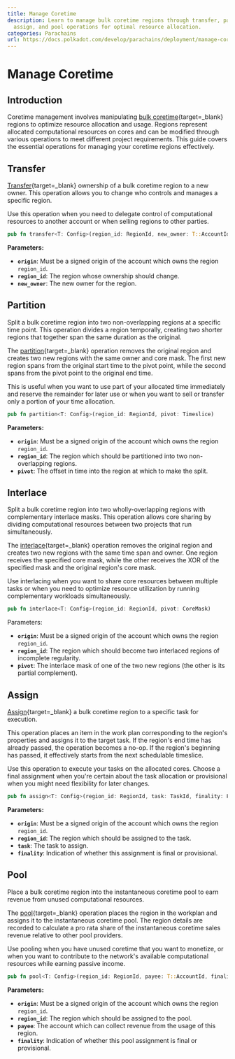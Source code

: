 ```yaml
---
title: Manage Coretime
description: Learn to manage bulk coretime regions through transfer, partition, interlace,
  assign, and pool operations for optimal resource allocation.
categories: Parachains
url: https://docs.polkadot.com/develop/parachains/deployment/manage-coretime/
---
```


# Manage Coretime

## Introduction

Coretime management involves manipulating [bulk coretime](/develop/parachains/deployment/obtain-coretime/#bulk-coretime){target=\_blank} regions to optimize resource allocation and usage. Regions represent allocated computational resources on cores and can be modified through various operations to meet different project requirements. This guide covers the essential operations for managing your coretime regions effectively.

## Transfer

[Transfer](https://paritytech.github.io/polkadot-sdk/master/pallet_broker/pallet/struct.Pallet.html#method.transfer){target=\_blank} ownership of a bulk coretime region to a new owner. This operation allows you to change who controls and manages a specific region. 

Use this operation when you need to delegate control of computational resources to another account or when selling regions to other parties.

```rust
pub fn transfer<T: Config>(region_id: RegionId, new_owner: T::AccountId)
```

**Parameters:**

- **`origin`**: Must be a signed origin of the account which owns the region `region_id`.
- **`region_id`**: The region whose ownership should change.
- **`new_owner`**: The new owner for the region.

## Partition

Split a bulk coretime region into two non-overlapping regions at a specific time point. This operation divides a region temporally, creating two shorter regions that together span the same duration as the original.

The [partition](https://paritytech.github.io/polkadot-sdk/master/pallet_broker/pallet/struct.Pallet.html#method.partition){target=\_blank} operation removes the original region and creates two new regions with the same owner and core mask. The first new region spans from the original start time to the pivot point, while the second spans from the pivot point to the original end time.

This is useful when you want to use part of your allocated time immediately and reserve the remainder for later use or when you want to sell or transfer only a portion of your time allocation.

```rust
pub fn partition<T: Config>(region_id: RegionId, pivot: Timeslice)
```

**Parameters:**

- **`origin`**: Must be a signed origin of the account which owns the region `region_id`.
- **`region_id`**: The region which should be partitioned into two non-overlapping regions.
- **`pivot`**: The offset in time into the region at which to make the split.

## Interlace

Split a bulk coretime region into two wholly-overlapping regions with complementary interlace masks. This operation allows core sharing by dividing computational resources between two projects that run simultaneously.

The [interlace](https://paritytech.github.io/polkadot-sdk/master/pallet_broker/pallet/struct.Pallet.html#method.interlace){target=\_blank} operation removes the original region and creates two new regions with the same time span and owner. One region receives the specified core mask, while the other receives the XOR of the specified mask and the original region's core mask.

Use interlacing when you want to share core resources between multiple tasks or when you need to optimize resource utilization by running complementary workloads simultaneously.

```rust
pub fn interlace<T: Config>(region_id: RegionId, pivot: CoreMask)
```

Parameters:

- **`origin`**: Must be a signed origin of the account which owns the region `region_id`.
- **`region_id`**: The region which should become two interlaced regions of incomplete regularity.
- **`pivot`**: The interlace mask of one of the two new regions (the other is its partial complement).

## Assign

[Assign](https://paritytech.github.io/polkadot-sdk/master/pallet_broker/pallet/struct.Pallet.html#method.assign){target=\_blank} a bulk coretime region to a specific task for execution.

This operation places an item in the work plan corresponding to the region's properties and assigns it to the target task. If the region's end time has already passed, the operation becomes a no-op. If the region's beginning has passed, it effectively starts from the next schedulable timeslice.

Use this operation to execute your tasks on the allocated cores. Choose a final assignment when you're certain about the task allocation or provisional when you might need flexibility for later changes.

```rust
pub fn assign<T: Config>(region_id: RegionId, task: TaskId, finality: Finality)
```

**Parameters:**

- **`origin`**: Must be a signed origin of the account which owns the region `region_id`.
- **`region_id`**: The region which should be assigned to the task.
- **`task`**: The task to assign.
- **`finality`**: Indication of whether this assignment is final or provisional.

## Pool

Place a bulk coretime region into the instantaneous coretime pool to earn revenue from unused computational resources.

The [pool](https://paritytech.github.io/polkadot-sdk/master/pallet_broker/pallet/struct.Pallet.html#method.pool){target=\_blank} operation places the region in the workplan and assigns it to the instantaneous coretime pool. The region details are recorded to calculate a pro rata share of the instantaneous coretime sales revenue relative to other pool providers.

Use pooling when you have unused coretime that you want to monetize, or when you want to contribute to the network's available computational resources while earning passive income.

```rust
pub fn pool<T: Config>(region_id: RegionId, payee: T::AccountId, finality: Finality)
```

**Parameters:**

- **`origin`**: Must be a signed origin of the account which owns the region `region_id`.
- **`region_id`**: The region which should be assigned to the pool.
- **`payee`**: The account which can collect revenue from the usage of this region.
- **`finality`**: Indication of whether this pool assignment is final or provisional.
